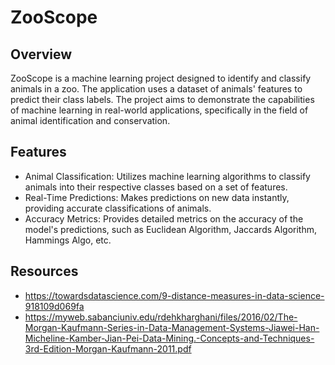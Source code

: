 # ZooScope

## Overview
ZooScope is a machine learning project designed to identify and classify animals in a zoo. The application uses a dataset of animals' features to predict their class labels. The project aims to demonstrate the capabilities of machine learning in real-world applications, specifically in the field of animal identification and conservation.

## Features
- Animal Classification: Utilizes machine learning algorithms to classify animals into their respective classes based on a set of features.
- Real-Time Predictions: Makes predictions on new data instantly, providing accurate classifications of animals.
- Accuracy Metrics: Provides detailed metrics on the accuracy of the model's predictions, such as Euclidean Algorithm, Jaccards Algorithm, Hammings Algo, etc.

## Resources
- https://towardsdatascience.com/9-distance-measures-in-data-science-918109d069fa
- https://myweb.sabanciuniv.edu/rdehkharghani/files/2016/02/The-Morgan-Kaufmann-Series-in-Data-Management-Systems-Jiawei-Han-Micheline-Kamber-Jian-Pei-Data-Mining.-Concepts-and-Techniques-3rd-Edition-Morgan-Kaufmann-2011.pdf

